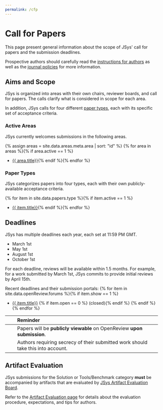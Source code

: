 ```yaml
---
permalink: /cfp
---
```


# Call for Papers

<!-- This all feels quite redundant. I think most of this 

- is already covered in the home page;
- has nothing to do with "CfP." 

Ultimately, that would be more content for "About" -->

<!-- The Journal of Systems Research (JSys) is a diamond open-access (no fees for authors or readers) journal that seeks to publish research that moves the field forward and will be of interest to the systems community. JSys emphasizes rigorous research that improves the state-of-the-art, even if the increment is modest. JSys requires that papers that put forth a new tool, benchmark, or software solution undergo Artifact Evaluation and make their artifact publicly available.

-->

This page present general information about the scope of JSys' call for papers and the submission deadlines.

Prospective authors should carefully read the [instructions for authors](/instructions) as well as the [journal policies](/policies) for more information.

## Aims and Scope

JSys is organized into areas with their own chairs, reviewer boards, and call for papers.
The calls clarify what is considered in scope for each area.

In addition, JSys calls for four different [paper types](#paper-types), each with its specific set of acceptance criteria.

### Active Areas

JSys currently welcomes submissions in the following areas.

{% assign areas = site.data.areas.meta.area | sort: "id" %}
{% for area in areas %}{% if area.active == 1 %}
- [{{ area.title}}](/cfp_{{area.id}}/){% endif %}{% endfor %}

### Paper Types

JSys categorizes papers into four types, each with their own publicly-available acceptance criteria. 

{% for item in site.data.papers.type %}{% if item.active == 1 %}
- [{{ item.title}}]({{item.url}}){% endif %}{% endfor %}

## Deadlines

JSys has multiple deadlines each year, each set at 11:59 PM GMT.

- March 1st
- May 1st
- August 1st
- October 1st

For each deadline, reviews will be available within 1.5 months.
For example, for a work submitted by March 1st, JSys commits to provide initial reviews by April 15th.

Recent deadlines and their submission portals:
{% for item in site.data.openReview.forums %}{% if item.show == 1 %}
- [{{ item.title}}]({{item.url}}) {% if item.open == 0 %} <span class="text-muted">(closed)</span>{% endif %} {% endif %}{% endfor %}

<!-- <i class="fas fa-exclamation-triangle"></i> ****  
Papers will be publicly viewable on OpenReview upon submission.  
Authors requiring secrecy of their submitted work should take this into account. -->

|<i class="fas fa-exclamation-triangle"></i>||Reminder|
|:---|:---|:---|
|||Papers will be **publicly viewable** on OpenReview **upon submission**.|
|||Authors requiring secrecy of their submitted work should take this into account.|

## Artifact Evaluation

JSys submissions for the Solution or Tools/Benchmark category **must** be accompanied by artifacts that are evaluated by [JSys Artifact Evaluation Board](cfp_artifacts/).

Refer to the [Artifact Evaluation page](/artifact_evaluation) for details about the evaluation procedure, expectations, and tips for authors.
